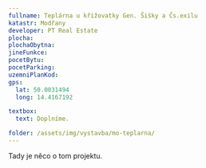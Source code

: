 ```yaml
---
fullname: Teplárna u křižovatky Gen. Šišky a Čs.exilu
katastr: Modřany
developer: PT Real Estate
plocha:
plochaObytna:
jineFunkce:
pocetBytu:
pocetParking:
uzemniPlanKod:
gps:
  lat: 50.0031494
  long: 14.4167192

textbox:
  text: Doplníme.

folder: /assets/img/vystavba/mo-teplarna/
---
```


Tady je něco o tom projektu.
